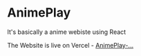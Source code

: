 # AnimePlay
It's basically a anime webiste using React

The Website is live on Vercel - [AnimePlay-...](https://anime-play-qb6u-git-main-agap-0251.vercel.app/)
